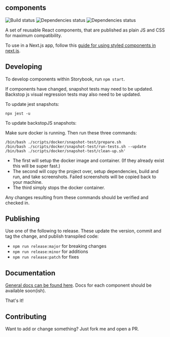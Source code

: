 ## components

![Build status](https://github.com/georgegillams/components/workflows/CI/badge.svg)
![Dependencies status](https://img.shields.io/david/georgegillams/components)
![Dependencies status](https://img.shields.io/librariesio/release/npm/components)

A set of reusable React components, that are published as plain JS and CSS for maximum compatibility.

To use in a Next.js app, follow this [guide for using styled components in next.js](https://www.simplenextjs.com/posts/next-styled-components).

## Developing

To develop components within Storybook, run `npm start`.

If components have changed, snapshot tests may need to be updated. Backstop js visual regression tests may also need to be updated.

To update jest snapshots:

```
npx jest -u
```

To update backstopJS snapshots:

Make sure docker is running. Then run these three commands:

```
/bin/bash ./scripts/docker/snapshot-test/prepare.sh
/bin/bash ./scripts/docker/snapshot-test/run-tests.sh --update
/bin/bash ./scripts/docker/snapshot-test/clean-up.sh'
```

- The first will setup the docker image and container. (If they already exist this will be super fast.)
- The second will copy the project over, setup dependencies, build and run, and take screenshots. Failed screenshots will be copied back to your machine.
- The third simply stops the docker container.

Any changes resulting from these commands should be verified and checked in.

## Publishing

Use one of the following to release. These update the version, commit and tag the change, and publish transpiled code:

- `npm run release:major` for breaking changes
- `npm run release:minor` for additions
- `npm run release:patch` for fixes

## Documentation

[General docs can be found here](https://github.com/georgegillams/components/tree/main/docs). Docs for each component should be available soon(ish).

That's it!

## Contributing

Want to add or change something? Just fork me and open a PR.
